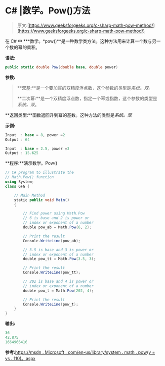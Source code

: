 # C# |数学。Pow()方法

> 原文:[https://www.geeksforgeeks.org/c-sharp-math-pow-method/](https://www.geeksforgeeks.org/c-sharp-math-pow-method/)

在 C# 中 ***数学。*pow()**是一种数学类方法。这种方法用来计算一个数与另一个数的幂的乘积。

**语法:**

```cs
public static double Pow(double base, double power)

```

**参数:**

> **双基:**是一个要加幂的双精度浮点数，这个参数的类型是*系统。双*。
> 
> **二次幂:**是一个双精度浮点数，指定一个幂或指数，这个参数的类型是*系统。双*。

**返回类型:**函数返回升到幂的基数。这种方法的类型是*系统。双*

**示例:**

```cs
Input  : base = 8, power =2 
Output : 64

Input  : base = 2.5, power =3
Output : 15.625

```

**程序:**演示数学。Pow()

```cs
// C# program to illustrate the 
// Math.Pow() function
using System;
class GFG {

    // Main Method
    static public void Main()
    {

        // Find power using Math.Pow
        // 6 is base and 2 is power or
        // index or exponent of a number
        double pow_ab = Math.Pow(6, 2);

        // Print the result
        Console.WriteLine(pow_ab);

        // 3.5 is base and 3 is power or
        // index or exponent of a number
        double pow_tt = Math.Pow(3.5, 3);

        // Print the result
        Console.WriteLine(pow_tt);

        // 202 is base and 4 is power or
        // index or exponent of a number
        double pow_t = Math.Pow(202, 4);

        // Print the result
        Console.WriteLine(pow_t);
    }
}
```

**输出:**

```cs
36
42.875
1664966416

```

**参考:**[https://msdn . Microsoft . com/en-us/library/system . math . pow(v = vs . 110)。aspx](https://msdn.microsoft.com/en-us/library/system.math.pow(v=vs.110).aspx)